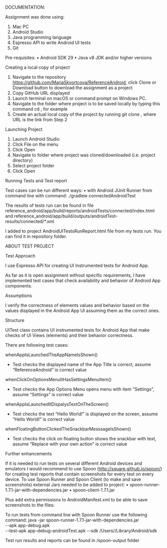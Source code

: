 DOCUMENTATION:

Assignment was done using:
1.	Mac PC
2.	Android Studio
3.	Java programming language
4.	Espresso API to write Android UI tests
5.	Git

Pre-requisites:
•	Android SDK 29
•	Java v8 JDK and/or higher versions

Creating a local copy of project
1.	Navigate to the repository https://github.com/MariaSkvortcova/ReferenceAndroid, click Clone or Download button to download the assignment as a project
2.	Copy GitHub URL displayed
3.	Launch terminal on macOS or command prompt on Windows PC.
4.	Navigate to the folder where project is to be saved locally by typing this command cd <folder>, for example
5.	Create an actual local copy of the project by running git clone <GitHub URL>, where URL is the link from Step 2
  
Launching Project
1.	Launch Android Studio
2.	Click File on the menu
3.	Click Open
4.	Navigate to folder where project was cloned/downloaded (i.e. project directory)
5.	Select project folder
6.	Click Open

Running Tests and Test report

Test cases can be run different ways:
•	with Android JUnit Runner 
from command line with command:
./gradlew connectedAndroidTest 

The results of tests run can be found in file 
reference_android/app/build/reports/androidTests/connected/index.html
and 
reference_android/app/build/outputs/androidTest-results/connected/*.xml

I added to project AndroidUITestsRunReport.html file from my tests run. You can find it in repository folder.

ABOUT TEST PROJECT

Test Approach

I use Espresso API for creating UI Instrumented tests for Android App.

As far as it is open assignment without specific requirements, I have implemented test cases that check availability and behavior of Android App components.

Assumptions

I verify the correctness of elements values and behavior based on the values displayed in the Android App UI assuming them as the correct ones.

Structure 

UITest class contains UI instrumented tests for Android App
that make checks of UI Views (elements) and their behavior correctness.

There are following test cases:

whenAppIsLaunchedTheAppNameIsShown()
-	Test checks the displayed name of the App Title is correct,
assume “ReferenceAndroid” is correct value

whenClickOnOptionsMenuItHasSettingsMenuItem()
-	Test checks the App Options Menu opens menu with item “Settings”,
	assume “Settings” is correct value


whenAppIsLaunchedItDispalysTextOnTheScreen()
-	Test checks the text “Hello World!” is displayed on the screen,
assume “Hello World!” is correct value


whenFloatingButtonClickedTheSnackbarMesssageIsShown()
-	Test checks the click on floating button shows the snackbar with text,
assume “Replace with your own action” is correct value

Further enhancements

If it is needed to run tests on several different Android devices and emulators I would recommend to use Spoon (http://square.github.io/spoon/) for creating test reports that contain screenshots for every test on every device.
To use Spoon Runner and Spoon Client (to make and save screenshots) external Jars needed to be added to project:
•	spoon-runner-1.7.1-jar-with-dependencies.jar
•	spoon-client-1.7.1.jar

Plus add extra permissions to AndroidManifest.xml to be able to save screenshots to the files:
<uses-permission android:name="android.permission.READ_EXTERNAL_STORAGE"/>
<uses-permission android:name="android.permission.WRITE_EXTERNAL_STORAGE"/>

To run tests from command line with Spoon Runner use the following command:
java -jar spoon-runner-1.7.1-jar-with-dependencies.jar  
 --apk app-debug.apk     
 --test-apk app-debug-androidTest.apk
 --sdk /Users/<username>/Library/Android/sdk
  
Test run results and reports can be found in /spoon-output folder


